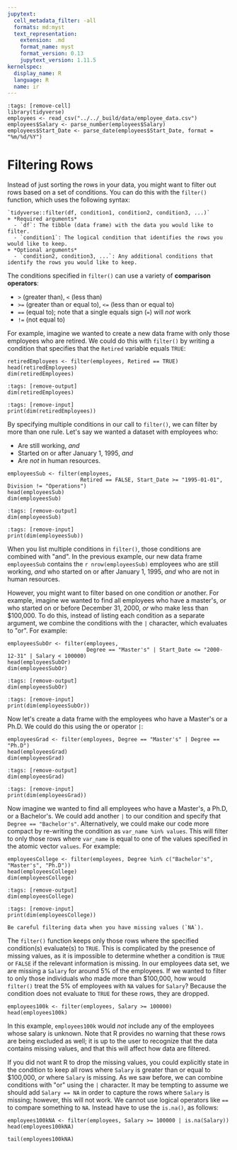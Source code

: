 ```yaml
---
jupytext:
  cell_metadata_filter: -all
  formats: md:myst
  text_representation:
    extension: .md
    format_name: myst
    format_version: 0.13
    jupytext_version: 1.11.5
kernelspec:
  display_name: R
  language: R
  name: ir
---
```


```{code-cell}
:tags: [remove-cell]
library(tidyverse)
employees <- read_csv("../../_build/data/employee_data.csv")
employees$Salary <- parse_number(employees$Salary)
employees$Start_Date <- parse_date(employees$Start_Date, format = "%m/%d/%Y")
```

# Filtering Rows

Instead of just sorting the rows in your data, you might want to filter out rows based on a set of conditions. You can do this with the `filter()` function, which uses the following syntax:

```{admonition} Syntax
`tidyverse::filter(df, condition1, condition2, condition3, ...)`
+ *Required arguments*
  - `df`: The tibble (data frame) with the data you would like to filter. 
  - `condition1`: The logical condition that identifies the rows you would like to keep.
+ *Optional arguments*
  - `condition2, condition3, ...`: Any additional conditions that identify the rows you would like to keep.
```
  
The conditions specified in `filter()` can use a variety of **comparison operators**:

+ `>` (greater than), `<` (less than)
+ `>=` (greater than or equal to), `<=` (less than or equal to)
+ `==` (equal to); note that a single equals sign (`=`) will *not* work
+ `!=` (not equal to)

For example, imagine we wanted to create a new data frame with only those employees who are retired. We could do this with `filter()` by writing a condition that specifies that the `Retired` variable equals `TRUE`:

```{code-cell}
retiredEmployees <- filter(employees, Retired == TRUE)
head(retiredEmployees)
dim(retiredEmployees)
```

```{code-cell}
:tags: [remove-output]
dim(retiredEmployees)
```

```{code-cell}
:tags: [remove-input]
print(dim(retiredEmployees))
```

By specifying multiple conditions in our call to `filter()`, we can filter by more than one rule. Let's say we wanted a dataset with employees who:

+ Are still working, *and*
+ Started on or after January 1, 1995, *and*
+ Are *not* in human resources. 

```{code-cell}
employeesSub <- filter(employees, 
                       Retired == FALSE, Start_Date >= "1995-01-01", Division != "Operations")
head(employeesSub)
dim(employeesSub)
```

```{code-cell}
:tags: [remove-output]
dim(employeesSub)
```

```{code-cell}
:tags: [remove-input]
print(dim(employeesSub))
```

When you list multiple conditions in `filter()`, those conditions are combined with "and". In the previous example, our new data frame `employeesSub` contains the `r nrow(employeesSub)` employees who are still working, *and* who started on or after January 1, 1995, *and* who are not in human resources. 

However, you might want to filter based on one condition *or* another. For example, imagine we wanted to find all employees who have a master's, *or* who started on or before December 31, 2000, *or* who make less than $100,000. To do this, instead of listing each condition as a separate argument, we combine the conditions with the `|` character, which evaluates to "or". For example:  

```{code-cell}
employeesSubOr <- filter(employees, 
                         Degree == "Master's" | Start_Date <= "2000-12-31" | Salary < 100000)
head(employeesSubOr)
dim(employeesSubOr)
```

```{code-cell}
:tags: [remove-output]
dim(employeesSubOr)
```

```{code-cell}
:tags: [remove-input]
print(dim(employeesSubOr))
```

Now let's create a data frame with the employees who have a Master's or a Ph.D. We could do this using the or operator `|`:

```{code-cell}
employeesGrad <- filter(employees, Degree == "Master's" | Degree == "Ph.D")
head(employeesGrad)
dim(employeesGrad)
```

```{code-cell}
:tags: [remove-output]
dim(employeesGrad)
```

```{code-cell}
:tags: [remove-input]
print(dim(employeesGrad))
```

Now imagine we wanted to find all employees who have a Master's, a Ph.D, or a Bachelor's. We could add another `|` to our condition and specify that `Degree == "Bachelor's"`. Alternatively, we could make our code more compact by re-writing the condition as `var_name %in% values`. This will filter to only those rows where `var_name` is equal to one of the values specified in the atomic vector `values`. For example:

```{code-cell}
employeesCollege <- filter(employees, Degree %in% c("Bachelor's", "Master's", "Ph.D"))
head(employeesCollege)
dim(employeesCollege)
```

```{code-cell}
:tags: [remove-output]
dim(employeesCollege)
```

```{code-cell}
:tags: [remove-input]
print(dim(employeesCollege))
```

```{warning}
Be careful filtering data when you have missing values (`NA`).
```

The `filter()` function keeps only those rows where the specified condition(s) evaluate(s) to `TRUE`. This is complicated by the presence of missing values, as it is impossible to determine whether a condition is `TRUE` or `FALSE` if the relevant information is missing. In our employees data set, we are missing a `Salary` for around 5% of the employees. If we wanted to filter to only those individuals who made more than \$100,000, how would `filter()` treat the 5% of employees with `NA` values for `Salary`? Because the condition does not evaluate to `TRUE` for these rows, they are dropped.

```{code-cell}
employees100k <- filter(employees, Salary >= 100000)
head(employees100k)
```

In this example, `employees100k` would *not* include any of the employees whose salary is unknown. Note that R provides no warning that these rows are being excluded as well; it is up to the user to recognize that the data contains missing values, and that this will affect how data are filtered. 

If you did not want R to drop the missing values, you could explicitly state in the condition to keep all rows where `Salary` is greater than or equal to $100,000, *or* where `Salary` is missing. As we saw before, we can combine conditions with "or" using the `|` character. It may be tempting to assume we should add `Salary == NA` in order to capture the rows where `Salary` is missing; however, this will not work. We cannot use logical operators like `==` to compare something to `NA`. Instead have to use the `is.na()`, as follows:

```{code-cell}
employees100kNA <- filter(employees, Salary >= 100000 | is.na(Salary))
head(employees100kNA)
```

```{code-cell}
tail(employees100kNA)
```